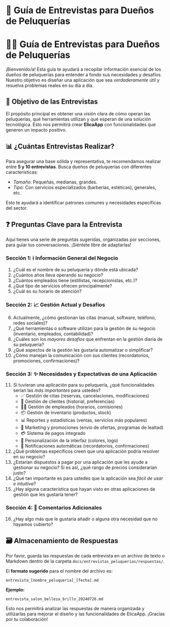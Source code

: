 # 📝 Guía de Entrevistas para Dueños de Peluquerías

# 💇‍♀️ Guía de Entrevistas para Dueños de Peluquerías

¡Bienvenido/a! Esta guía te ayudará a recopilar información esencial de los dueños de peluquerías para entender a fondo sus necesidades y desafíos. Nuestro objetivo es diseñar una aplicación que sea *verdaderamente útil* y resuelva problemas reales en su día a día.

## 🎯 Objetivo de las Entrevistas

El propósito principal es obtener una visión clara de cómo operan las peluquerías, qué herramientas utilizan y qué esperan de una solución tecnológica. Esto nos permitirá crear **ElicaApp** con funcionalidades que generen un impacto positivo.

## 📊 ¿Cuántas Entrevistas Realizar?

Para asegurar una base sólida y representativa, te recomendamos realizar entre **5 y 10 entrevistas**. Busca dueños de peluquerías con diferentes características:

*   _Tamaño_: Pequeñas, medianas, grandes.
*   _Tipo_: Con servicios especializados (barberías, estéticas), generales, etc.

Esto te ayudará a identificar patrones comunes y necesidades específicas del sector.

## ❓ Preguntas Clave para la Entrevista

Aquí tienes una serie de preguntas sugeridas, organizadas por secciones, para guiar tus conversaciones. ¡Siéntete libre de adaptarlas!

### **Sección 1: ℹ️ Información General del Negocio**

1.  ¿Cuál es el nombre de su peluquería y dónde está ubicada?
2.  ¿Cuántos años lleva operando su negocio?
3.  ¿Cuántos empleados tiene (estilistas, recepcionistas, etc.)?
4.  ¿Qué tipo de servicios ofrecen principalmente?
5.  ¿Cuál es su horario de atención?

### **Sección 2: 📈 Gestión Actual y Desafíos**

6.  Actualmente, ¿cómo gestionan las citas (manual, software, teléfono, redes sociales)?
7.  ¿Qué herramientas o software utilizan para la gestión de su negocio (inventario, empleados, contabilidad)?
8.  ¿Cuáles son los *mayores desafíos* que enfrentan en la gestión diaria de su peluquería?
9.  ¿Qué aspectos de la gestión les gustaría automatizar o simplificar?
10. ¿Cómo manejan la comunicación con sus clientes (recordatorios, promociones, confirmaciones)?

### **Sección 3: ✨ Necesidades y Expectativas de una Aplicación**

11. Si tuvieran una aplicación para su peluquería, ¿qué funcionalidades serían las *más importantes* para ustedes?
    *   ✅ Gestión de citas (reservas, cancelaciones, modificaciones)
    *   👥 Gestión de clientes (historial, preferencias)
    *   🧑‍💼 Gestión de empleados (horarios, comisiones)
    *   📦 Gestión de inventario (productos, stock)
    *   📊 Reportes y estadísticas (ventas, servicios más populares)
    *   📢 Marketing y promociones (envío de ofertas, programas de lealtad)
    *   💳 Sistema de pagos integrado
    *   🎨 Personalización de la interfaz (colores, logo)
    *   🔔 Notificaciones automáticas (recordatorios, confirmaciones)
12. ¿Qué problemas específicos creen que una aplicación podría resolver en su negocio?
13. ¿Estarían dispuestos a pagar por una aplicación que les ayude a gestionar su negocio? Si es así, ¿qué rango de precios considerarían justo?
14. ¿Qué tan importante es para ustedes que la aplicación sea *fácil de usar e intuitiva*?
15. ¿Hay alguna característica que hayan visto en otras aplicaciones de gestión que les gustaría tener?

### **Sección 4: 📝 Comentarios Adicionales**

16. ¿Hay algo más que le gustaría añadir o alguna otra necesidad que no hayamos cubierto?

## 🗃️ Almacenamiento de Respuestas

Por favor, guarda las respuestas de cada entrevista en un archivo de texto o Markdown dentro de la carpeta `docs/entrevistas_peluquerias/respuestas/`.

El **formato sugerido** para el nombre del archivo es:

```
entrevista_[nombre_peluqueria]_[fecha].md
```

**Ejemplo:**

```
entrevista_salon_belleza_brillo_20240726.md
```

Esto nos permitirá analizar las respuestas de manera organizada y utilizarlas para mejorar el diseño y las funcionalidades de ElicaApp. ¡Gracias por tu colaboración!